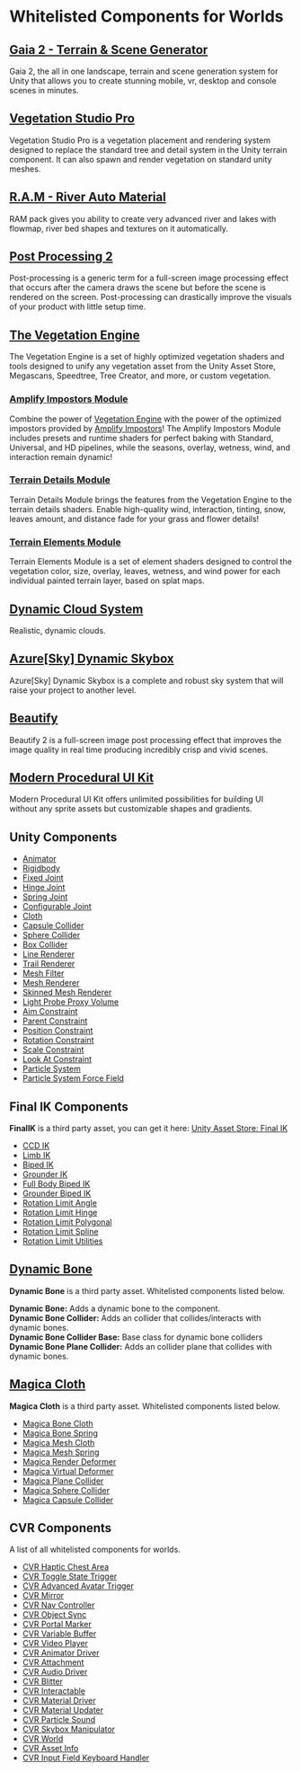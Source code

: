 # Whitelisted Components for Worlds

## [Gaia 2 - Terrain & Scene Generator](https://assetstore.unity.com/packages/tools/terrain/gaia-2-terrain-scene-generator-42618)
Gaia 2, the all in one landscape, terrain and scene generation system for Unity that allows you to create stunning 
mobile, vr, desktop and console scenes in minutes.

## [Vegetation Studio Pro](https://assetstore.unity.com/packages/tools/terrain/vegetation-studio-pro-131835)
Vegetation Studio Pro is a vegetation placement and rendering system designed to replace the standard tree and detail 
system in the Unity terrain component. It can also spawn and render vegetation on standard unity meshes.

## [R.A.M - River Auto Material](https://assetstore.unity.com/packages/tools/terrain/r-a-m-river-auto-material-101205)
RAM pack gives you ability to create very advanced river and lakes with flowmap, river bed shapes and textures on it 
automatically.

## [Post Processing 2](https://docs.unity3d.com/Packages/com.unity.postprocessing@3.0/manual/index.html)
Post-processing is a generic term for a full-screen image processing effect that occurs after the camera draws the scene
but before the scene is rendered on the screen. Post-processing can drastically improve the visuals of your product with
little setup time.

## [The Vegetation Engine](https://assetstore.unity.com/packages/tools/utilities/the-vegetation-engine-159647)
The Vegetation Engine is a set of highly optimized vegetation shaders and tools designed to unify any vegetation asset 
from the Unity Asset Store, Megascans, Speedtree, Tree Creator, and more, or custom vegetation.

### [Amplify Impostors Module](https://assetstore.unity.com/packages/vfx/shaders/the-vegetation-engine-amplify-impostors-module-189099)
Combine the power of [Vegetation Engine](https://assetstore.unity.com/packages/tools/utilities/the-vegetation-engine-159647)
with the power of the optimized impostors provided by
[Amplify Impostors](https://assetstore.unity.com/packages/tools/utilities/amplify-impostors-119877)! The Amplify 
Impostors Module includes presets and runtime shaders for perfect baking with Standard, Universal, and HD pipelines, 
while the seasons, overlay, wetness, wind, and interaction remain dynamic!

### [Terrain Details Module](https://assetstore.unity.com/packages/vfx/shaders/the-vegetation-engine-terrain-details-module-178485)
Terrain Details Module brings the features from the Vegetation Engine to the terrain details shaders. Enable high-quality
wind, interaction, tinting, snow, leaves amount, and distance fade for your grass and flower details!

### [Terrain Elements Module](https://assetstore.unity.com/packages/vfx/shaders/the-vegetation-engine-terrain-elements-module-181731)
Terrain Elements Module is a set of element shaders designed to control the vegetation color, size, overlay, leaves, 
wetness, and wind power for each individual painted terrain layer, based on splat maps.

## [Dynamic Cloud System](https://assetstore.unity.com/packages/tools/particles-effects/dynamic-cloud-system-91941)
Realistic, dynamic clouds.

## [Azure[Sky] Dynamic Skybox](https://assetstore.unity.com/packages/tools/particles-effects/azure-sky-dynamic-skybox-36050)
Azure[Sky] Dynamic Skybox is a complete and robust sky system that will raise your project to another level.

## [Beautify](https://assetstore.unity.com/packages/vfx/shaders/fullscreen-camera-effects/beautify-2-163949)
Beautify 2 is a full-screen image post processing effect that improves the image quality in real time producing incredibly
crisp and vivid scenes.

## [Modern Procedural UI Kit](https://assetstore.unity.com/packages/tools/gui/modern-procedural-ui-kit-163041)
Modern Procedural UI Kit offers unlimited possibilities for building UI without any sprite assets but customizable shapes
and gradients.

## Unity Components
+ [Animator](https://docs.unity3d.com/Manual/class-Animator.html)
+ [Rigidbody](https://docs.unity3d.com/Manual/class-Rigidbody.html)
+ [Fixed Joint](https://docs.unity3d.com/Manual/class-FixedJoint.html)
+ [Hinge Joint](https://docs.unity3d.com/Manual/class-HingeJoint.html)
+ [Spring Joint](https://docs.unity3d.com/Manual/class-SpringJoint.html)
+ [Configurable Joint](https://docs.unity3d.com/Manual/class-ConfigurableJoint.html)
+ [Cloth](https://docs.unity3d.com/Manual/class-Cloth.html)
+ [Capsule Collider](https://docs.unity3d.com/Manual/class-CapsuleCollider.html)
+ [Sphere Collider](https://docs.unity3d.com/Manual/class-SphereCollider.html)
+ [Box Collider](https://docs.unity3d.com/Manual/class-BoxCollider.html)
+ [Line Renderer](https://docs.unity3d.com/Manual/class-LineRenderer.html)
+ [Trail Renderer](https://docs.unity3d.com/Manual/class-TrailRenderer.html)
+ [Mesh Filter](https://docs.unity3d.com/Manual/class-MeshFilter.html)
+ [Mesh Renderer](https://docs.unity3d.com/Manual/class-MeshRenderer.html)
+ [Skinned Mesh Renderer](https://docs.unity3d.com/Manual/class-SkinnedMeshRenderer.html)
+ [Light Probe Proxy Volume](https://docs.unity3d.com/Manual/class-LightProbeProxyVolume.html)
+ [Aim Constraint](https://docs.unity3d.com/Manual/class-AimConstraint.html)
+ [Parent Constraint](https://docs.unity3d.com/Manual/class-ParentConstraint.html)
+ [Position Constraint](https://docs.unity3d.com/Manual/class-PositionConstraint.html)
+ [Rotation Constraint](https://docs.unity3d.com/Manual/class-RotationConstraint.html)
+ [Scale Constraint](https://docs.unity3d.com/Manual/class-ScaleConstraint.html)
+ [Look At Constraint](https://docs.unity3d.com/Manual/class-LookAtConstraint.html)
+ [Particle System](https://docs.unity3d.com/Manual/class-ParticleSystem.html)
+ [Particle System Force Field](https://docs.unity3d.com/Manual/class-ParticleSystemForceField.html)


## Final IK Components
**FinalIK** is a third party asset, you can get it here: [Unity Asset Store: Final IK](https://assetstore.unity.com/packages/tools/animation/final-ik-14290)

+ [CCD IK](http://www.root-motion.com/finalikdox/html/page5.html)
+ [Limb IK](http://www.root-motion.com/finalikdox/html/page12.html)
+ [Biped IK](http://www.root-motion.com/finalikdox/html/page4.html)
+ [Grounder IK](http://www.root-motion.com/finalikdox/html/page9.html)
+ [Full Body Biped IK](http://www.root-motion.com/finalikdox/html/page8.html)
+ [Grounder Biped IK](http://www.root-motion.com/finalikdox/html/page9.html)
+ [Rotation Limit Angle](http://www.root-motion.com/finalikdox/html/page14.html)
+ [Rotation Limit Hinge](http://www.root-motion.com/finalikdox/html/page14.html)
+ [Rotation Limit Polygonal](http://www.root-motion.com/finalikdox/html/page14.html)
+ [Rotation Limit Spline](http://www.root-motion.com/finalikdox/html/page14.html)
+ [Rotation Limit Utilities](http://www.root-motion.com/finalikdox/html/page14.html)

## [Dynamic Bone](https://assetstore.unity.com/packages/tools/animation/dynamic-bone-16743)
**Dynamic Bone** is a third party asset. Whitelisted components listed below.

**Dynamic Bone:** Adds a dynamic bone to the component.  
**Dynamic Bone Collider:** Adds an collider that collides/interacts with dynamic bones.  
**Dynamic Bone Collider Base:** Base class for dynamic bone colliders  
**Dynamic Bone Plane Collider:** Adds an collider plane that collides with dynamic bones.

## [Magica Cloth](https://assetstore.unity.com/packages/tools/physics/magica-cloth-160144)
**Magica Cloth** is a third party asset. Whitelisted components listed below.

+ [Magica Bone Cloth](https://magicasoft.jp/en/magica-cloth-bone-cloth-2/)
+ [Magica Bone Spring](https://magicasoft.jp/en/magica-cloth-bone-spring-2/)
+ [Magica Mesh Cloth](https://magicasoft.jp/en/magica-cloth-mesh-cloth-2/)
+ [Magica Mesh Spring](https://magicasoft.jp/en/magica-cloth-mesh-spring-2/)
+ [Magica Render Deformer](https://magicasoft.jp/en/magica-cloth-render-deformer-2/)
+ [Magica Virtual Deformer](https://magicasoft.jp/en/magica-cloth-virtual-deformer-2/)
+ [Magica Plane Collider](https://magicasoft.jp/en/magica-cloth-plane-collider-2/)
+ [Magica Sphere Collider](https://magicasoft.jp/en/magica-cloth-sphere-collider-2/)
+ [Magica Capsule Collider](https://magicasoft.jp/en/magica-cloth-capsule-collider-2/)

## CVR Components
A list of all whitelisted components for worlds.

+ [CVR Haptic Chest Area](../components/distance-lod.md)
+ [CVR Toggle State Trigger](../components/global-shader-updater.md)
+ [CVR Advanced Avatar Trigger](../components/haptic-zone.md)
+ [CVR Mirror](../components/mirror.md)
+ [CVR Nav Controller](../components/nav-controller.md)
+ [CVR Object Sync](../components/object-sync.md)
+ [CVR Portal Marker](../components/portal-marker.md)
+ [CVR Variable Buffer](../components/variable-buffer.md)
+ [CVR Video Player](../components/video-player.md)
+ [CVR Animator Driver](../components/animator-driver.md)
+ [CVR Attachment](../components/attachment.md)
+ [CVR Audio Driver](../components/audio-driver.md)
+ [CVR Blitter](../components/blitter.md)
+ [CVR Interactable](../components/interactable.md)
+ [CVR Material Driver](../components/material-driver.md)
+ [CVR Material Updater](../components/material-updater.md)
+ [CVR Particle Sound](../components/particle-sound.md)
+ [CVR Skybox Manipulator](../components/skybox-manipulator.md)
+ [CVR World](../components/world.md)
+ [CVR Asset Info](../components/asset-info.md)
+ [CVR Input Field Keyboard Handler](../components/input-field-keyboard-handler.md)